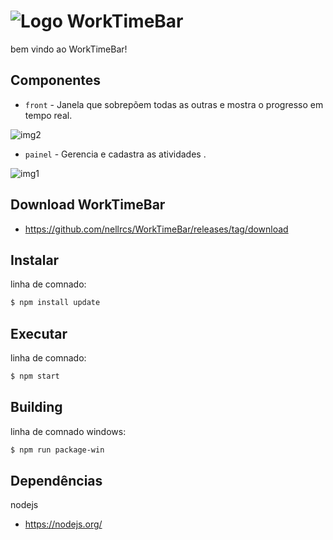 # ![Logo](src/favicon.ico) WorkTimeBar

bem vindo ao WorkTimeBar!

## Componentes

- `front` - Janela que sobrepõem todas as outras e mostra o progresso em tempo real.

![img2](https://github.com/user-attachments/assets/a2de2475-d1f5-42e3-8a5f-88b95bb3dc0f)

- `painel` - Gerencia e cadastra as atividades .

![img1](https://github.com/user-attachments/assets/f1cfb245-849a-4846-abe2-6d3a1a8c254a)

## Download WorkTimeBar

- https://github.com/nellrcs/WorkTimeBar/releases/tag/download


## Instalar

linha de comnado:

```bash
$ npm install update
```

## Executar

linha de comnado:

```bash
$ npm start
```

## Building

linha de comnado windows:

```bash
$ npm run package-win
```

## Dependências

nodejs
- https://nodejs.org/

